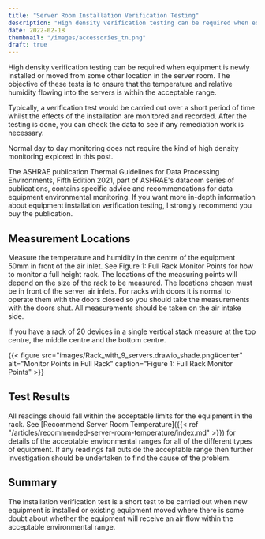 ```yaml
---
title: "Server Room Installation Verification Testing"
description: "High density verification testing can be required when equipment is newly installed or moved from some other location in the server room."
date: 2022-02-18
thumbnail: "/images/accessories_tn.png"
draft: true
---
```


High density verification testing can be required when equipment is newly installed or moved from some other location in the server room. The objective of these tests is to ensure that the temperature and relative humidity flowing into the servers is within the acceptable range.

<!--more-->

Typically, a verification test would be carried out over a short period of time whilst the effects of the installation are monitored and recorded. After the testing is done, you can check the data to see if any remediation work is necessary.

Normal day to day monitoring does not require the kind of high density monitoring explored in this post.

The ASHRAE publication Thermal Guidelines for Data Processing Environments, Fifth Edition 2021, part of ASHRAE's datacom series of publications, contains specific advice and recommendations for data equipment environmental monitoring. If you want more in-depth information about equipment installation verification testing, I strongly recommend you buy the publication.

## Measurement Locations

Measure the temperature and humidity in the centre of the equipment 50mm in front of the air inlet. See Figure 1: Full Rack Monitor Points for how to monitor a full height rack. The locations of the measuring points will depend on the size of the rack to be measured. The locations chosen must be in front of the server air inlets. For racks with doors it is normal to operate them with the doors closed so you should take the measurements with the doors shut. All measurements should be taken on the air intake side.

If you have a rack of 20 devices in a single vertical stack measure at the top centre, the middle centre and the bottom centre.

{{< figure src="images/Rack_with_9_servers.drawio_shade.png#center" alt="Monitor Points in Full Rack" caption="Figure 1: Full Rack Monitor Points" >}}

## Test Results

All readings should fall within the acceptable limits for the equipment in the rack. See [Recommend Server Room Temperature]({{< ref "/articles/recommended-server-room-temperature/index.md" >}}) for details of the acceptable environmental ranges for all of the different types of equipment. If any readings fall outside the acceptable range then further investigation should be undertaken to find the cause of the problem.

## Summary

The installation verification test is a short test to be carried out when new equipment is installed or existing equipment moved where there is some doubt about whether the equipment will receive an air flow within the acceptable environmental range.

